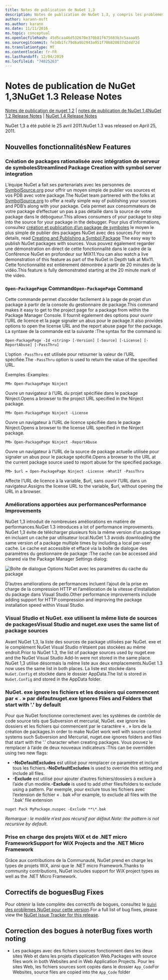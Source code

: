 ```yaml
---
title: Notes de publication de NuGet 1,3
description: Notes de publication de NuGet 1,3, y compris les problèmes connus, les correctifs de bogues, les fonctionnalités ajoutées et DCR.
author: karann-msft
ms.author: karann
ms.date: 11/11/2016
ms.topic: conceptual
ms.openlocfilehash: 45d5caa46d532670e370b81f675663b3c5aaaa95
ms.sourcegitcommit: fe34b1fc79d6a9b2943a951f70b820037d2dd72d
ms.translationtype: MT
ms.contentlocale: fr-FR
ms.lasthandoff: 12/04/2019
ms.locfileid: "74825263"
---
```

# <a name="nuget-13-release-notes"></a><span data-ttu-id="bdcda-103">Notes de publication de NuGet 1,3</span><span class="sxs-lookup"><span data-stu-id="bdcda-103">NuGet 1.3 Release Notes</span></span>

<span data-ttu-id="bdcda-104">[Notes de publication de nuget 1,2](../release-notes/nuget-1.2.md) | [notes de publication de NuGet 1,4](../release-notes/nuget-1.4.md)</span><span class="sxs-lookup"><span data-stu-id="bdcda-104">[NuGet 1.2 Release Notes](../release-notes/nuget-1.2.md) | [NuGet 1.4 Release Notes](../release-notes/nuget-1.4.md)</span></span>

<span data-ttu-id="bdcda-105">NuGet 1,3 a été publié le 25 avril 2011.</span><span class="sxs-lookup"><span data-stu-id="bdcda-105">NuGet 1.3 was released on April 25, 2011.</span></span>

## <a name="new-features"></a><span data-ttu-id="bdcda-106">Nouvelles fonctionnalités</span><span class="sxs-lookup"><span data-stu-id="bdcda-106">New Features</span></span>

### <a name="streamlined-package-creation-with-symbol-server-integration"></a><span data-ttu-id="bdcda-107">Création de packages rationalisée avec intégration de serveur de symboles</span><span class="sxs-lookup"><span data-stu-id="bdcda-107">Streamlined Package Creation with symbol server integration</span></span>

<span data-ttu-id="bdcda-108">L’équipe NuGet a fait ses partenariats avec les personnes de [SymbolSource.org](http://www.symbolsource.org/) pour offrir un moyen simple de publier vos sources et vos PDB avec votre package.</span><span class="sxs-lookup"><span data-stu-id="bdcda-108">The NuGet team partnered with the folks at [SymbolSource.org](http://www.symbolsource.org/) to offer a really simple way of publishing your sources and PDB’s along with your package.</span></span> <span data-ttu-id="bdcda-109">Cela permet aux consommateurs de votre package d’effectuer un pas à pas détaillé dans la source de votre package dans le débogueur.</span><span class="sxs-lookup"><span data-stu-id="bdcda-109">This allows consumers of your package to step into the source for your package in the debugger.</span></span> <span data-ttu-id="bdcda-110">Pour plus d’informations, consultez [création et publication d’un package de symboles](../create-packages/symbol-packages.md) le moyen le plus simple de publier des packages NuGet avec des sources.</span><span class="sxs-lookup"><span data-stu-id="bdcda-110">For more details, read [Creating and Publishing a Symbol Package](../create-packages/symbol-packages.md) The easy way to publish NuGet packages with sources.</span></span> <span data-ttu-id="bdcda-111">Vous pouvez également regarder une démonstration en direct de cette fonctionnalité dans le cadre de la Conférence NuGet en profondeur sur MIX11.</span><span class="sxs-lookup"><span data-stu-id="bdcda-111">You can also watch a live demonstration of this feature as part of the NuGet in Depth talk at Mix11.</span></span> <span data-ttu-id="bdcda-112">Cette fonctionnalité est entièrement démontrée à partir de 20 minutes de la vidéo.</span><span class="sxs-lookup"><span data-stu-id="bdcda-112">This feature is fully demonstrated starting at the 20 minute mark of the video.</span></span>

### <a name="open-packagepage-command"></a><span data-ttu-id="bdcda-113">`Open-PackagePage` Command</span><span class="sxs-lookup"><span data-stu-id="bdcda-113">`Open-PackagePage` Command</span></span>

<span data-ttu-id="bdcda-114">Cette commande permet d’accéder facilement à la page de projet d’un package à partir de la console du gestionnaire de package.</span><span class="sxs-lookup"><span data-stu-id="bdcda-114">This command makes it easy to get to the project page for a package from within the Package Manager Console.</span></span> <span data-ttu-id="bdcda-115">Il fournit également des options pour ouvrir l’URL de licence et la page signaler un abus pour le package.</span><span class="sxs-lookup"><span data-stu-id="bdcda-115">It also provides options to open the license URL and the report abuse page for the package.</span></span>
<span data-ttu-id="bdcda-116">La syntaxe de la commande est la suivante :</span><span class="sxs-lookup"><span data-stu-id="bdcda-116">The syntax for the command is:</span></span>

    Open-PackagePage -Id <string> [-Version] [-Source] [-License] [-ReportAbuse] [-PassThru]

<span data-ttu-id="bdcda-117">L’option `-PassThru` est utilisée pour retourner la valeur de l’URL spécifiée.</span><span class="sxs-lookup"><span data-stu-id="bdcda-117">The `-PassThru` option is used to return the value of the specified URL.</span></span>

<span data-ttu-id="bdcda-118">Exemples :</span><span class="sxs-lookup"><span data-stu-id="bdcda-118">Examples:</span></span>

    PM> Open-PackagePage Ninject

<span data-ttu-id="bdcda-119">Ouvre un navigateur à l’URL du projet spécifiée dans le package Ninject.</span><span class="sxs-lookup"><span data-stu-id="bdcda-119">Opens a browser to the project URL specified in the Ninject package.</span></span>

    PM> Open-PackagePage Ninject -License

<span data-ttu-id="bdcda-120">Ouvre un navigateur à l’URL de licence spécifiée dans le package Ninject.</span><span class="sxs-lookup"><span data-stu-id="bdcda-120">Opens a browser to the license URL specified in the Ninject package.</span></span>

    PM> Open-PackagePage Ninject -ReportAbuse

<span data-ttu-id="bdcda-121">Ouvre un navigateur à l’URL de la source de package actuelle utilisée pour signaler un abus pour le package spécifié.</span><span class="sxs-lookup"><span data-stu-id="bdcda-121">Opens a browser to the URL at the current package source used to report abuse for the specified package.</span></span>

    PM> $url = Open-PackagePage Ninject -License -WhatIf -PassThru

<span data-ttu-id="bdcda-122">Affecte l’URL de licence à la variable, $url, sans ouvrir l’URL dans un navigateur.</span><span class="sxs-lookup"><span data-stu-id="bdcda-122">Assigns the license URL to the variable, $url, without opening the URL in a browser.</span></span>

### <a name="performance-improvements"></a><span data-ttu-id="bdcda-123">Améliorations apportées aux performances</span><span class="sxs-lookup"><span data-stu-id="bdcda-123">Performance Improvements</span></span>

<span data-ttu-id="bdcda-124">NuGet 1,3 introduit de nombreuses améliorations en matière de performances.</span><span class="sxs-lookup"><span data-stu-id="bdcda-124">NuGet 1.3 introduces a lot of performance improvements.</span></span> <span data-ttu-id="bdcda-125">NuGet 1,3 évite de télécharger plusieurs fois la même version d’un package en incluant un cache par utilisateur local.</span><span class="sxs-lookup"><span data-stu-id="bdcda-125">NuGet 1.3 avoids downloading the same version of a package multiple times by including a local per-user cache.</span></span> <span data-ttu-id="bdcda-126">Le cache est accessible et effacé via la boîte de dialogue des paramètres du gestionnaire de package :</span><span class="sxs-lookup"><span data-stu-id="bdcda-126">The cache can be accessed and cleared via the Package Manager Settings dialog:</span></span>

![Boîte de dialogue Options NuGet avec les paramètres du cache du package](./media/nuget-options.png)

<span data-ttu-id="bdcda-128">D’autres améliorations de performances incluent l’ajout de la prise en charge de la compression HTTP et l’amélioration de la vitesse d’installation du package dans Visual Studio.</span><span class="sxs-lookup"><span data-stu-id="bdcda-128">Other performance improvements include adding support for HTTP compression and improving the package installation speed within Visual Studio.</span></span>

### <a name="visual-studio-and-nugetexe-uses-the-same-list-of-package-sources"></a><span data-ttu-id="bdcda-129">Visual Studio et NuGet. exe utilisent la même liste de sources de packages</span><span class="sxs-lookup"><span data-stu-id="bdcda-129">Visual Studio and nuget.exe uses the same list of package sources</span></span>

<span data-ttu-id="bdcda-130">Avant NuGet 1,3, la liste des sources de package utilisées par NuGet. exe et le complément NuGet Visual Studio n’étaient pas stockées au même endroit.</span><span class="sxs-lookup"><span data-stu-id="bdcda-130">Prior to NuGet 1.3, the list of package sources used by nuget.exe and the NuGet Visual Studio Add-In were not stored in the same place.</span></span> <span data-ttu-id="bdcda-131">NuGet 1,3 utilise désormais la même liste aux deux emplacements.</span><span class="sxs-lookup"><span data-stu-id="bdcda-131">NuGet 1.3 now uses the same list in both places.</span></span> <span data-ttu-id="bdcda-132">La liste est stockée dans `NuGet.Config` et stockée dans le dossier AppData.</span><span class="sxs-lookup"><span data-stu-id="bdcda-132">The list is stored in `NuGet.Config` and stored in the AppData folder.</span></span>

### <a name="nugetexe-ignores-files-and-folders-that-start-with--by-default"></a><span data-ttu-id="bdcda-133">NuGet. exe ignore les fichiers et les dossiers qui commencent par « . » par défaut</span><span class="sxs-lookup"><span data-stu-id="bdcda-133">nuget.exe Ignores Files and Folders that start with '.' by default</span></span>

<span data-ttu-id="bdcda-134">Pour que NuGet fonctionne correctement avec les systèmes de contrôle de code source tels que Subversion et mercurial, NuGet. exe ignore les dossiers et les fichiers qui commencent par le caractère « . » lors de la création de packages.</span><span class="sxs-lookup"><span data-stu-id="bdcda-134">In order to make NuGet work well with source control systems such Subversion and Mercurial, nuget.exe ignores folders and files that start with the '.' character when creating packages.</span></span> <span data-ttu-id="bdcda-135">Vous pouvez le remplacer à l’aide de deux nouveaux indicateurs :</span><span class="sxs-lookup"><span data-stu-id="bdcda-135">This can be overridden using two new flags:</span></span>

* <span data-ttu-id="bdcda-136">__-NoDefaultExcludes__ est utilisé pour remplacer ce paramètre et inclure tous les fichiers.</span><span class="sxs-lookup"><span data-stu-id="bdcda-136">__-NoDefaultExcludes__ is used to override this setting and include all files.</span></span>
* <span data-ttu-id="bdcda-137">__-Exclude__ est utilisé pour ajouter d’autres fichiers/dossiers à exclure à l’aide d’un modèle.</span><span class="sxs-lookup"><span data-stu-id="bdcda-137">__-Exclude__ is used to add other files/folders to exclude using a pattern.</span></span> <span data-ttu-id="bdcda-138">Par exemple, pour exclure tous les fichiers avec l’extension de fichier « . bak »</span><span class="sxs-lookup"><span data-stu-id="bdcda-138">For example, to exclude all files with the '.bak' file extension</span></span>

```cli
nuget Pack MyPackage.nuspec -Exclude **\*.bak
```  

<span data-ttu-id="bdcda-139">_Remarque : le modèle n’est pas récursif par défaut._</span><span class="sxs-lookup"><span data-stu-id="bdcda-139">_Note: the pattern is not recursive by default._</span></span>

### <a name="support-for-wix-projects-and-the-net-micro-framework"></a><span data-ttu-id="bdcda-140">Prise en charge des projets WiX et de .NET micro Framework</span><span class="sxs-lookup"><span data-stu-id="bdcda-140">Support for WiX Projects and the .NET Micro Framework</span></span>

<span data-ttu-id="bdcda-141">Grâce aux contributions de la Communauté, NuGet prend en charge les types de projets WiX, ainsi que le .NET micro Framework.</span><span class="sxs-lookup"><span data-stu-id="bdcda-141">Thanks to community contributions, NuGet includes support for WiX project types as well as the .NET Micro Framework.</span></span>

## <a name="bug-fixes"></a><span data-ttu-id="bdcda-142">Correctifs de bogues</span><span class="sxs-lookup"><span data-stu-id="bdcda-142">Bug Fixes</span></span>

<span data-ttu-id="bdcda-143">Pour obtenir la liste complète des correctifs de bogues, consultez le [suivi des problèmes NuGet pour cette version](http://nuget.codeplex.com/workitem/list/advanced?keyword=&status=All&type=All&priority=All&release=NuGet%201.3&assignedTo=All&component=All&sortField=LastUpdatedDate&sortDirection=Descending&page=0).</span><span class="sxs-lookup"><span data-stu-id="bdcda-143">For a full list of bug fixes, please view the [NuGet Issue Tracker for this release](http://nuget.codeplex.com/workitem/list/advanced?keyword=&status=All&type=All&priority=All&release=NuGet%201.3&assignedTo=All&component=All&sortField=LastUpdatedDate&sortDirection=Descending&page=0).</span></span>

## <a name="bug-fixes-worth-noting"></a><span data-ttu-id="bdcda-144">Correction des bogues à noter</span><span class="sxs-lookup"><span data-stu-id="bdcda-144">Bug fixes worth noting</span></span>

* <span data-ttu-id="bdcda-145">Les packages avec des fichiers sources fonctionnent dans les deux sites Web et dans les projets d’application Web.</span><span class="sxs-lookup"><span data-stu-id="bdcda-145">Packages with source files work in both Websites and in Web Application Projects.</span></span>
<span data-ttu-id="bdcda-146">Pour les sites Web, les fichiers sources sont copiés dans le dossier `App_Code`</span><span class="sxs-lookup"><span data-stu-id="bdcda-146">For Websites, source files are copied into the `App_Code` folder</span></span>
